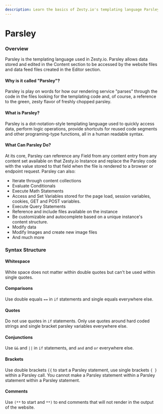 ```yaml
---
description: Learn the basics of Zesty.io's templating language Parsley.
---
```


# Parsley

### Overview

Parsley is the templating language used in Zesty.io. Parsley allows data stored and edited in the Content section to be accessed by the website files and data feed files created in the Editor section.

#### Why is it called "Parsley"?

Parsley is play on words for how our rendering service "parses" through the code in the files looking for the templating code and, of course, a reference to the green, zesty flavor of freshly chopped parsley.

#### What is Parsley?

Parsley is a dot-notation-style templating language used to quickly access data, perform logic operations, provide shortcuts for reused code segments and other programing-type functions, all in a human readable syntax.

#### What Can Parsley Do?

At its core, Parsley can reference any Field from any content entry from any content set available on that Zesty.io Instance and replace the Parsley code with the value stored to that field when the file is rendered to a browser or endpoint request. Parsley can also:

* Iterate through content collections
* Evaluate Conditionals 
* Execute Math Statements 
* Access and Set Variables stored for the page load, session variables, cookies, GET and POST variables. 
* Execute Query Statements 
* Reference and include files available on the instance  
* Be customizable and autocomplete based on a unique instance's content structure.
* Modify data
* Modify Images and create new image files 
* And much more

### Syntax Structure

#### Whitespace

White space does not matter within double quotes but can't be used within single quotes.

#### Comparisons

Use double equals `==` in `if` statements and single equals everywhere else.

#### Quotes

Do not use quotes in `if` statements. Only use quotes around hard coded strings and single bracket parsley variables everywhere else.

#### Conjunctions

Use `&&` and `||` in `if` statements, and `and` and `or` everywhere else.

#### Brackets

Use double brackets `{{` to start a Parsley statement, use single brackets `{ }` within a Parsley call. You cannot make a Parsley statement within a Parsley statement within a Parsley statement.

#### Comments

Use `(**` to start and `**)` to end comments that will not render in the output of the website.


